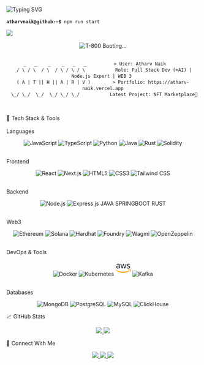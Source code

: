 <!-- Terminal-Style GitHub README with Dark Theme and ASCII Art -->

<!-- Typing animation in green like a Linux terminal -->
<p align="left">
  <img src="https://readme-typing-svg.demolab.com?font=Fira+Code&size=16&pause=500&color=00FF00&center=true&vCenter=true&multiline=true&width=600&lines=Hello%2C+from+Full+Stack+Dev..." alt="Typing SVG" />
</p>

<p>
  <code><strong>atharvnaik@github:~$</strong> npm run start</code>
  <p align="left">
  <img src="https://img.shields.io/badge/Terminal-Bash-00ff00?style=flat-square&logo=gnubash&logoColor=green" />
</p>
</p>
<p align="center">
  <img src="https://www.geocities.ws/333/pics/terminator4.png" alt="T-800 Booting..." />
</p>
<pre align="center">
 <code>       
  _   _    _    _   _   _          > User: Atharv Naik        
 / \ / \  / \  / \ / \ / \           Role: Full Stack Dev (+AI) | Node.js Expert | WEB 3 
( A | T || H || A | R | V )        > Portfolio: https://atharv-naik.vercel.app
 \_/ \_/  \_/  \_/ \_/ \_/           Latest Project: NFT Marketplace🥇


  </code>
</pre>
 
🧰 Tech Stack & Tools <br><br/>
Languages
<p align="center">  <img src="https://cdn.jsdelivr.net/gh/devicons/devicon/icons/javascript/javascript-original.svg" width="40" title="JavaScript"/>
<img src="https://cdn.jsdelivr.net/gh/devicons/devicon/icons/typescript/typescript-original.svg" width="40" title="TypeScript"/> 
<img src="https://cdn.jsdelivr.net/gh/devicons/devicon/icons/python/python-original.svg" width="40" title="Python"/> 
<img src="https://cdn.jsdelivr.net/gh/devicons/devicon/icons/java/java-original.svg" width="40" title="Java"/> 
<img src="https://avatars.githubusercontent.com/u/5430905?s=200&v=4" width="40" title="Rust"/> 
<img src="https://logowik.com/content/uploads/images/solidity-programming-language881.logowik.com.webp" width="40" title="Solidity"/> 
<br><br/>
</p>
Frontend 
<p align="center"> 
<img src="https://cdn.jsdelivr.net/gh/devicons/devicon/icons/react/react-original.svg" width="40" title="React"/> 
<img src="https://cdn.jsdelivr.net/gh/devicons/devicon/icons/nextjs/nextjs-original.svg" width="40" title="Next.js"/> <img src="https://cdn.jsdelivr.net/gh/devicons/devicon/icons/html5/html5-original.svg" width="40" title="HTML5"/> 
<img src="https://cdn.jsdelivr.net/gh/devicons/devicon/icons/css3/css3-original.svg" width="40" title="CSS3"/>
<img src="https://avatars.githubusercontent.com/u/67109815?s=48&v=4" width="40" title="Tailwind CSS"/>
<br><br/>
</p>

Backend
<p align="center">
<img src="https://cdn.jsdelivr.net/gh/devicons/devicon/icons/nodejs/nodejs-original.svg" width="40" title="Node.js"/> <img src="https://avatars.githubusercontent.com/u/5658226?s=48&v=4" width="40" title="Express.js"/>
JAVA SPRINGBOOT 
RUST 
<br><br/>
</p>

Web3
<p align="center">
<img src="https://upload.wikimedia.org/wikipedia/commons/thumb/0/01/Ethereum_logo_translucent.svg/960px-Ethereum_logo_translucent.svg.png" width="40" title="Ethereum"/>
<img src ="https://avatars.githubusercontent.com/u/122031068?s=48&v=4" width="40" title="Solana"/>
 <img src="https://avatars.githubusercontent.com/u/37784886?s=200&v=4" width="40" title="Hardhat"/> <img src="https://avatars.githubusercontent.com/u/99892494?s=200&v=4" width="40" title="Foundry"/> <img src="https://wagmi.sh/logo-dark.svg" width="40" title="Wagmi"/> <img src="https://avatars.githubusercontent.com/u/20820676?s=200&v=4" width="40" title="OpenZeppelin"  />
<br><br/>
</p>

DevOps & Tools
<p align="center">
<img src="https://cdn.jsdelivr.net/gh/devicons/devicon/icons/docker/docker-original.svg" width="40" title="Docker"/> <img src="https://cdn.jsdelivr.net/gh/devicons/devicon/icons/kubernetes/kubernetes-plain.svg" width="40" title="Kubernetes"/> <img src="https://github.com/devicons/devicon/blob/v2.17.0/icons/amazonwebservices/amazonwebservices-original-wordmark.svg" width="40" title="AWS"/>
<img src ="https://data.it-novum.com/wp-content/uploads/2021/02/apache_kafka_logo-1536x701.png.webp" width ="80" title="Kafka"/>
<br><br/>
</p>

Databases
<p align="center">
<img src="https://cdn.jsdelivr.net/gh/devicons/devicon/icons/mongodb/mongodb-original.svg" width="40" title="MongoDB"/> <img src="https://cdn.jsdelivr.net/gh/devicons/devicon/icons/postgresql/postgresql-original.svg" width="40" title="PostgreSQL"/> <img src="https://cdn.jsdelivr.net/gh/devicons/devicon/icons/mysql/mysql-original.svg" width="40" title="MySQL"/> <img src="https://avatars.githubusercontent.com/u/54801242?s=48&v=4" width="40" title="ClickHouse"/> </p>
📈 GitHub Stats
<p align="center"> <a href="https://github.com/atharvnaik1"> <img src="https://github-readme-stats-one-bice.vercel.app/api?username=atharvnaik1&theme=tokyonight&show_icons=true&count_private=true&hide_border=false" width="48%" /> </a> <a href="https://github.com/atharvnaik1"> <img src="https://github-readme-streak-stats.herokuapp.com?user=atharvnaik1&theme=tokyonight&hide_border=false&date_format=M%20j%5B%2C%20Y%5D" width="48%" /> </a> </p>
🔗 Connect With Me
<p align="center"> <a href="mailto:atharvajaynaik@gmail.com"> <img src="https://img.shields.io/badge/Gmail-Email_Me-green?style=for-the-badge&logo=gmail&logoColor=white" /> </a> <a href="https://atharv-naik.vercel.app"> <img src="https://img.shields.io/badge/Portfolio-Visit-green?style=for-the-badge&logo=vercel&logoColor=white" /> </a> <a href="https://github.com/atharvnaik1?tab=repositories"> <img src="https://img.shields.io/badge/GitHub-Repos-181717?style=for-the-badge&logo=github&logoColor=white" /> </a> </p> 
